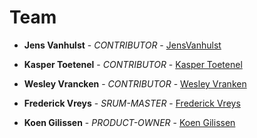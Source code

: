 # Team

- **Jens Vanhulst** - _CONTRIBUTOR_ - [JensVanhulst](https://github.com/JensVanhulst)
- **Kasper Toetenel** - _CONTRIBUTOR_ - [Kasper Toetenel](https://github.com/SheldonPi1999)
- **Wesley Vrancken** - _CONTRIBUTOR_ - [Wesley Vranken](https://github.com/wesvr)

- **Frederick Vreys** - _SRUM-MASTER_ - [Frederick Vreys](https://github.com/Frederick-Vreys)
- **Koen Gilissen** - _PRODUCT-OWNER_ - [Koen Gilissen](https://github.com/koen-gilissen)
